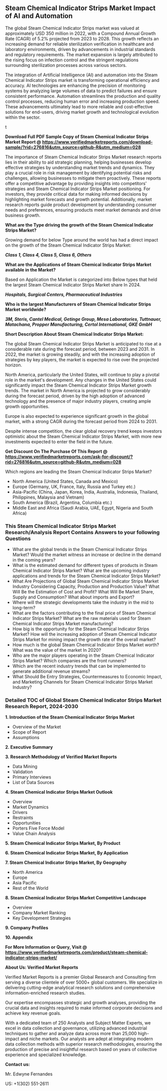 <h2>Steam Chemical Indicator Strips Market Impact of AI and Automation</h2><p>The global Steam Chemical Indicator Strips market was valued at approximately USD 350 million in 2022, with a Compound Annual Growth Rate (CAGR) of 5.2% projected from 2023 to 2028. This growth reflects an increasing demand for reliable sterilization verification in healthcare and laboratory environments, driven by advancements in industrial standards and regulatory requirements. The market expansion is largely attributed to the rising focus on infection control and the stringent regulations surrounding sterilization processes across various sectors.</p><p>The integration of Artificial Intelligence (AI) and automation into the Steam Chemical Indicator Strips market is transforming operational efficiency and accuracy. AI technologies are enhancing the precision of monitoring systems by analyzing large volumes of data to predict failures and ensure consistent performance. Automation streamlines the production and quality control processes, reducing human error and increasing production speed. These advancements ultimately lead to more reliable and cost-effective solutions for end-users, driving market growth and technological evolution within the sector.</p>t</p><p id="" class=""><strong>Download Full PDF Sample Copy of Steam Chemical Indicator Strips Market Report @ <a href="https://www.verifiedmarketreports.com/download-sample/?rid=276816&utm_source=github-R&utm_medium=028" target="_blank">https://www.verifiedmarketreports.com/download-sample/?rid=276816&utm_source=github-R&utm_medium=028</a></strong></p><p>The importance of&nbsp;Steam Chemical Indicator Strips Market research reports lies in their ability to aid strategic planning, helping businesses develop effective strategies by understanding market trends and dynamics. They play a crucial role in risk management by identifying potential risks and challenges, allowing businesses to mitigate them proactively. These reports offer a competitive advantage by providing insights into competitors' strategies and Steam Chemical Indicator Strips Market positioning. For investors, they provide critical data for making informed decisions by highlighting market forecasts and growth potential. Additionally, market research reports guide product development by understanding consumer needs and preferences, ensuring products meet market demands and drive business growth.</p><p><strong>What are the&nbsp;Type driving the growth of the Steam Chemical Indicator Strips Market?</strong></p><p id="" class="">Growing demand for below Type around the world has had a direct impact on the growth of the Steam Chemical Indicator Strips Market:</p><em><strong>Class 1, Class 4, Class 5, Class 6, Others</strong></em></p><strong>What are the&nbsp;Applications&nbsp;of Steam Chemical Indicator Strips Market available in the Market?</strong></p><p id="" class="">Based on Application the Market is categorized into Below types that held the largest Steam Chemical Indicator Strips Market share In 2024.</p><em><strong>Hospitals, Surgical Centers, Pharmaceutical Industries</strong></em></p><strong>Who is the largest Manufacturers of Steam Chemical Indicator Strips Market worldwide?</strong></p><p><em><strong>3M, Steris, Cantel Medical, Getinge Group, Mesa Laboratories, Tuttnauer, Matachana, Propper Manufacturing, Certol International, GKE GmbH</strong></em></p><p id="" class=""><strong>Short Description About Steam Chemical Indicator Strips Market:</strong></p><p>The global Steam Chemical Indicator Strips Market is anticipated to rise at a considerable rate during the forecast period, between 2023 and 2031. In 2022, the market is growing steadily, and with the increasing adoption of strategies by key players, the market is expected to rise over the projected horizon.</p><p>North America, particularly the United States, will continue to play a pivotal role in the market's development. Any changes in the United States could significantly impact the Steam Chemical Indicator Strips Market growth trends. The market in North America is projected to grow considerably during the forecast period, driven by the high adoption of advanced technology and the presence of major industry players, creating ample growth opportunities.</p><p>Europe is also expected to experience significant growth in the global market, with a strong CAGR during the forecast period from 2024 to 2031.</p><p>Despite intense competition, the clear global recovery trend keeps investors optimistic about the Steam Chemical Indicator Strips Market, with more new investments expected to enter the field in the future.</p><p id="" class=""><strong>Get Discount On The Purchase Of This Report @ <a href="https://www.verifiedmarketreports.com/ask-for-discount/?rid=276816&utm_source=github-R&utm_medium=028" target="_blank">https://www.verifiedmarketreports.com/ask-for-discount/?rid=276816&utm_source=github-R&utm_medium=028</a></strong></p>Which regions are leading the Steam Chemical Indicator Strips Market?</p><ul><li>North America (United States, Canada and Mexico)</li><li>Europe (Germany, UK, France, Italy, Russia and Turkey etc.)</li><li>Asia-Pacific (China, Japan, Korea, India, Australia, Indonesia, Thailand, Philippines, Malaysia and Vietnam)</li><li>South America (Brazil, Argentina, Columbia etc.)</li><li>Middle East and Africa (Saudi Arabia, UAE, Egypt, Nigeria and South Africa)</li></ul><h3 id="" class="">This Steam Chemical Indicator Strips Market Research/Analysis Report Contains Answers to your following Questions</h3><ul><li>What are the global trends in the Steam Chemical Indicator Strips Market? Would the market witness an increase or decline in the demand in the coming years?</li><li>What is the estimated demand for different types of products in Steam Chemical Indicator Strips Market? What are the upcoming industry applications and trends for the Steam Chemical Indicator Strips Market?</li><li>What Are Projections of Global Steam Chemical Indicator Strips Market Industry Considering Capacity, Production and Production Value? What Will Be the Estimation of Cost and Profit? What Will Be Market Share, Supply and Consumption? What about imports and Export?</li><li>Where will the strategic developments take the industry in the mid to long-term?</li><li>What are the factors contributing to the final price of Steam Chemical Indicator Strips Market? What are the raw materials used for Steam Chemical Indicator Strips Market manufacturing?</li><li>How big is the opportunity for the Steam Chemical Indicator Strips Market? How will the increasing adoption of Steam Chemical Indicator Strips Market for mining impact the growth rate of the overall market?</li><li>How much is the global Steam Chemical Indicator Strips Market worth? What was the value of the market In 2020?</li><li>Who are the major players operating in the Steam Chemical Indicator Strips Market? Which companies are the front runners?</li><li>Which are the recent industry trends that can be implemented to generate additional revenue streams?</li><li>What Should Be Entry Strategies, Countermeasures to Economic Impact, and Marketing Channels for Steam Chemical Indicator Strips Market Industry?</li></ul><h3 id="" class="">Detailed TOC of Global Steam Chemical Indicator Strips Market Research Report, 2024-2030</h3><p id="" class=""><strong>1. Introduction of the Steam Chemical Indicator Strips Market</strong></p><ul><li>Overview of the Market</li><li>Scope of Report</li><li>Assumptions</li></ul><p id="" class=""><strong>2. Executive Summary</strong></p><p id="" class=""><strong>3. Research Methodology of Verified Market Reports</strong></p><ul><li>Data Mining</li><li>Validation</li><li>Primary Interviews</li><li>List of Data Sources</li></ul><p id="" class=""><strong>4. Steam Chemical Indicator Strips Market Outlook</strong></p><ul><li>Overview</li><li>Market Dynamics</li><li>Drivers</li><li>Restraints</li><li>Opportunities</li><li>Porters Five Force Model</li><li>Value Chain Analysis</li></ul><p id="" class=""><strong>5. Steam Chemical Indicator Strips Market, By Product</strong></p><p id="" class=""><strong>6. Steam Chemical Indicator Strips Market, By Application</strong></p><p id="" class=""><strong>7. Steam Chemical Indicator Strips Market, By Geography</strong></p><ul><li>North America</li><li>Europe</li><li>Asia Pacific</li><li>Rest of the World</li></ul><p id="" class=""><strong>8. Steam Chemical Indicator Strips Market Competitive Landscape</strong></p><ul><li>Overview</li><li>Company Market Ranking</li><li>Key Development Strategies</li></ul><p id="" class=""><strong>9. Company Profiles</strong></p><p id="" class=""><strong>10. Appendix</strong></p><p id="" class=""><strong>For More Information or Query, Visit @ <a href="https://www.verifiedmarketreports.com/product/steam-chemical-indicator-strips-market/" target="_blank">https://www.verifiedmarketreports.com/product/steam-chemical-indicator-strips-market/</a></strong></p><p id="" class=""><strong>About Us: Verified Market Reports</strong></p><p id="" class="">Verified Market Reports is a premier Global Research and Consulting firm serving a diverse clientele of over 5000+ global customers. We specialize in delivering cutting-edge analytical research solutions and comprehensive information-enriched research studies.</p><p id="" class="">Our expertise encompasses strategic and growth analyses, providing the crucial data and insights required to make informed corporate decisions and achieve key revenue goals.</p><p id="" class="">With a dedicated team of 250 Analysts and Subject Matter Experts, we excel in data collection and governance, utilizing advanced industrial techniques to gather and analyze data across more than 25,000 high-impact and niche markets. Our analysts are adept at integrating modern data collection methods with superior research methodologies, ensuring the production of precise and insightful research based on years of collective experience and specialized knowledge.</p><p id="" class=""><strong>Contact us:</strong></p><p id="" class="">Mr. Edwyne Fernandes</p><p id="" class="">US: +1(302) 551-2611</p>